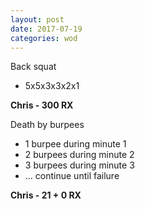 ```yaml
---
layout: post
date: 2017-07-19
categories: wod
---
```


Back squat
- 5x5x3x3x2x1

**Chris - <span>300 RX</span>**

Death by burpees
- 1 burpee during minute 1
- 2 burpees during minute 2
- 3 burpees during minute 3
- ... continue until failure

**Chris - <span>21 + 0 RX</span>**
